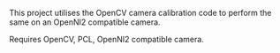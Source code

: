 This project utilises the OpenCV camera calibration code to perform the same on an OpenNI2 compatible camera.

Requires OpenCV, PCL, OpenNI2 compatible camera.